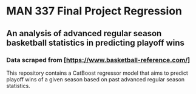 # MAN 337 Final Project Regression
## An analysis of advanced regular season basketball statistics in predicting playoff wins
### Data scraped from [https://www.basketball-reference.com/]

This repository contains a CatBoost regressor model that aims to predict playoff wins of a given season based on past advanced regular season statistics.
